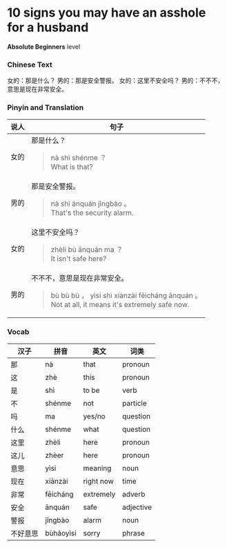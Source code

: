 # 10 signs you may have an asshole for a husband
**Absolute Beginners** level
### Chinese Text
女的：那是什么？
男的：那是安全警报。
女的：这里不安全吗？
男的：不不不，意思是现在非常安全。

### Pinyin and Translation
|说人|句子|
|----|----|
|女的|那是什么？<blockquote>nà shì shénme ？<br />What is that?</blockquote>|
|男的|那是安全警报。<blockquote>nà shì ānquán jǐngbào 。<br />That's the security alarm.</blockquote>|
|女的|这里不安全吗？<blockquote>zhèli bù ānquán ma ？<br />It isn't safe here?</blockquote>|
|男的|不不不，意思是现在非常安全。<blockquote>bù bù bù ， yìsi shì xiànzài fēicháng ānquán 。<br />Not at all, it means it's extremely safe now.</blockquote>|
### Vocab
|汉子|拼音|英文|词类|
|----|----|----|----|
|那|nà|that|pronoun|
|这|zhè|this|pronoun|
|是|shì|to be|verb|
|不|shénme|not|particle|
|吗|ma|yes/no|question|
|什么|shénme|what|question|
|这里|zhèli|here|pronoun|
|这儿|zhèer|here|pronoun|
|意思|yìsi|meaning|noun|
|现在|xiànzài|right now|time|
|非常|fēicháng|extremely|adverb|
|安全|ānquán|safe|adjective|
|警报|jǐngbào|alarm|noun|
|不好意思|bùhǎoyìsi|sorry|phrase|